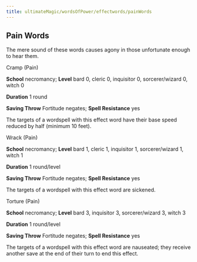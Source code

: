 ```yaml
---
title: ultimateMagic/wordsOfPower/effectwords/painWords
---
```

## Pain Words

The mere sound of these words causes agony in those unfortunate enough to hear them.

Cramp (Pain)

**School** necromancy; **Level** bard 0, cleric 0, inquisitor 0, sorcerer/wizard 0, witch 0

**Duration** 1 round

**Saving Throw** Fortitude negates; **Spell Resistance** yes

The targets of a wordspell with this effect word have their base speed reduced by half (minimum 10 feet).

Wrack (Pain)

**School** necromancy; **Level** bard 1, cleric 1, inquisitor 1, sorcerer/wizard 1, witch 1

**Duration** 1 round/level

**Saving Throw** Fortitude negates; **Spell Resistance** yes

The targets of a wordspell with this effect word are sickened.

Torture (Pain)

**School** necromancy; **Level** bard 3, inquisitor 3, sorcerer/wizard 3, witch 3

**Duration** 1 round/level

**Saving Throw** Fortitude negates; **Spell Resistance** yes

The targets of a wordspell with this effect word are nauseated; they receive another save at the end of their turn to end this effect.

